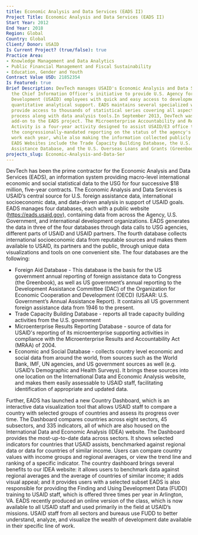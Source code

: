 ```yaml
---
title: Economic Analysis and Data Services (EADS II)
Project Title: Economic Analysis and Data Services (EADS II)
Start Year: 2012
End Year: 2018
Region: Global
Country: Global
Client/ Donor: USAID
Is Current Project? (true/false): true
Practice Area:
- Knowledge Management and Data Analytics
- Public Financial Management and Fiscal Sustainability
- Education, Gender and Youth
Contract Value USD: 21852354
Is Featured: true
Brief Description: DevTech manages USAID's Economic Analysis and Data Services (EADS),
  the Chief Information Officer's initiative to provide U.S. Agency for International
  Development (USAID) employees with quick and easy access to development data and
  quantitative analytical support. EADS maintains several specialized websites, which
  provide access to thousands of statistical series covering all aspects of the development
  process along with data analysis tools.In September 2013, DevTech was awarded an
  add-on to the EADS project. The Microenterprise Accountability and Results Tracking
  Activity is a four-year activity designed to assist USAID/E3 office to respond to
  the congressionally-mandated reporting on the status of the agency's microenterprise
  work each year, while also making the information collected publicly available.The
  EADS Websites include the Trade Capacity Building Database, the U.S. Official Development
  Assistance Database, and the U.S. Overseas Loans and Grants (Greenbook).
projects_slug: Economic-Analysis-and-Data-Ser
---
```


DevTech has been the prime contractor for the Economic Analysis and Data Services (EADS), an information system providing macro-level international economic and social statistical data to the USG for four successive $18 million, five-year contracts. The Economic Analysis and Data Services is USAID’s central source for U.S. foreign assistance data, international socioeconomic data, and data-driven analysis in support of USAID goals. EADS manages four databases, each with a public website (https://eads.usaid.gov), containing data from across the Agency, U.S. Government, and international development organizations. EADS generates the data in three of the four databases through data calls to USG agencies, different parts of USAID and USAID partners. The fourth database collects international socioeconomic data from reputable sources and makes them available to USAID, its partners and the public, through unique data visualizations and tools on one convenient site. The four databases are the following:
* Foreign Aid Database - This database is the basis for the US government annual reporting of foreign assistance data to Congress (the Greenbook), as well as US government’s annual reporting to the Development Assistance Committee (DAC) of the Organization for Economic Cooperation and Development (OECD) (USAAR: U.S. Government’s Annual Assistance Report). It contains all US government foreign assistance data from 1946 to the present. 
* Trade Capacity Building Database - reports all trade capacity building  activities from the U.S. government
* Microenterprise Results Reporting Database - source of data for USAID's reporting of its microenterprise supporting activities in compliance with the Microenterprise Results and Accountability Act (MRAA) of 2004.
* Economic and Social Database - collects country level economic and social data from around the world, from sources such as the World Bank, IMF, UN agencies, and US government sources as well (e.g. USAID’s Demographic and Health Surveys). It brings these sources into one location on the International Data and Economic Analysis website,  and makes them easily assessable to USAID staff, facilitating identification of appropriate and updated data. 

Further, EADS has launched a new Country Dashboard, which is an interactive data visualization tool that allows USAID staff to compare a country with selected groups of countries and assess its progress over time. The Dashboard compares countries across eight sectors, 45 subsectors, and 335 indicators, all of which are also housed on the International Data and Economic Analysis (IDEA) website. The Dashboard provides the most-up-to-date data across sectors. It shows selected indicators for countries that USAID assists, benchmarked against regional data or data for countries of similar income. Users can compare country values with income groups and regional averages, or view the trend line and ranking of a specific indicator. The country dashboard brings several benefits to our IDEA website: it allows users to benchmark data against regional averages and the average of countries of similar income; it adds visual appeal; and it provides users with a selected subset
EADS is also responsible for providing the Finding and Using Development Data (FUDD) training to USAID staff, which is offered three times per year in Arlington, VA. EADS recently produced an online version of the class, which is now available to all USAID staff and used primarily in the field at USAID’s missions. USAID staff from all sectors and bureaus use FUDD to better understand, analyze, and visualize the wealth of development date available in their specific line of work. 